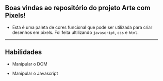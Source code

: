 ## Boas vindas ao repositório do projeto Arte com Pixels!

- Esta é uma paleta de cores funcional que pode ser utilizada para criar desenhos em pixels. Foi feita ultilizando `javascript`, `css` e `html`.

---

## Habilidades

- Manipular o DOM

- Manipular o Javascript
